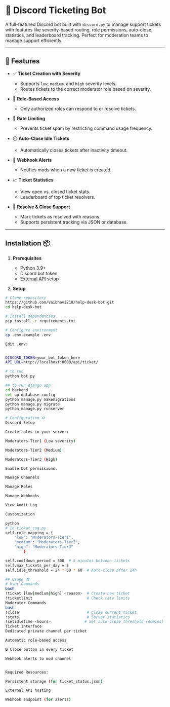 # 🎫 Discord Ticketing Bot

A full-featured Discord bot built with `discord.py` to manage support tickets with features like severity-based routing, role permissions, auto-close, statistics, and leaderboard tracking. Perfect for moderation teams to manage support efficiently.

---

## 🚀 Features

- ✅ **Ticket Creation with Severity**
  - Supports `low`, `medium`, and `high` severity levels.
  - Routes tickets to the correct moderator role based on severity.

- 🔐 **Role-Based Access**
  - Only authorized roles can respond to or resolve tickets.

- 🔄 **Rate Limiting**
  - Prevents ticket spam by restricting command usage frequency.

- ⏲️ **Auto-Close Idle Tickets**
  - Automatically closes tickets after inactivity timeout.

- 🔔 **Webhook Alerts**
  - Notifies mods when a new ticket is created.

- 📈 **Ticket Statistics**
  - View open vs. closed ticket stats.
  - Leaderboard of top ticket resolvers.

- 🧠 **Resolve & Close Support**
  - Mark tickets as resolved with reasons.
  - Supports persistent tracking via JSON or database.

---

## Installation 📦

1. **Prerequisites**
   - Python 3.9+
   - Discord bot token
   - [External API](https://github.com/yourname/ticket-api) setup

2. **Setup**
```bash
# Clone repository
https://github.com/Vaibhavi210/help-desk-bot.git
cd help-desk-bot

# Install dependencies
pip install -r requirements.txt

# Configure environment
cp .env.example .env

Edit .env:


DISCORD_TOKEN=your_bot_token_here
API_URL=http://localhost:8000/api/ticket/

# to run
python bot.py

## to run django app
cd backend
set up database config
python manage.py makemigrations
python manage.py migrate
python manage.py runserver

# Configuration ⚙️
Discord Setup

Create roles in your server:

Moderators-Tier1 (Low severity)

Moderators-Tier2 (Medium)

Moderators-Tier3 (High)

Enable bot permissions:

Manage Channels

Manage Roles

Manage Webhooks

View Audit Log

Customization

python
# In ticket_cog.py
self.role_mapping = {
    "low": "Moderators-Tier1",
    "medium": "Moderators-Tier2", 
    "high": "Moderators-Tier3"
        }

self.cooldown_period = 300  # 5 minutes between tickets
self.max_tickets_per_day = 5
self.idle_threshold = 24 * 60 * 60  # Auto-close after 24h

## Usage 🛠️
# User Commands
bash
!ticket [low|medium|high] <reason>  # Create new ticket
!ticketlimit                        # Check rate limits
Moderator Commands
bash
!close                              # Close current ticket
!stats                              # Server statistics
!setidletime <hours>               # Set auto-close threshold (Admins)
Ticket Interface
Dedicated private channel per ticket

Automatic role-based access

🔒 Close button in every ticket

Webhook alerts to mod channel


Required Resources:

Persistent storage (for ticket_status.json)

External API hosting

Webhook endpoint (for alerts)